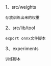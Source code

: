 1、src/weights

```
存放训练出来的权重
```

2、src/lib/tool

```
export onnx文件脚本
```

3、experiments

```
训练脚本
```


